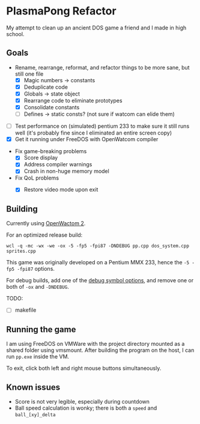 # PlasmaPong Refactor

My attempt to clean up an ancient DOS game a friend and I made in high school.

## Goals

- Rename, rearrange, reformat, and refactor things to be more sane, but still one file
    - [X] Magic numbers -> constants
    - [X] Deduplicate code
    - [X] Globals -> state object
    - [X] Rearrange code to eliminate prototypes
    - [X] Consolidate constants
    - [ ] Defines -> static consts? (not sure if watcom can elide them)
- [ ] Test performance on (simulated) pentium 233 to make sure it still runs well (it's probably fine since I eliminated an entire screen copy)
- [X] Get it running under FreeDOS with OpenWatcom compiler
- Fix game-breaking problems
    - [X] Score display
    - [X] Address compiler warnings
    - [X] Crash in non-huge memory model
- Fix QoL problems
    - [X] Restore video mode upon exit


## Building

Currently using [OpenWactom 2](https://github.com/open-watcom/open-watcom-v2).

For an optimized release build:

```
wcl -q -mc -wx -we -ox -5 -fp5 -fpi87 -DNDEBUG pp.cpp dos_system.cpp sprites.cpp
```

This game was originally developed on a Pentium MMX 233, hence the `-5 -fp5 -fpi87` options.

For debug builds, add one of the [debug symbol options](https://open-watcom.github.io/open-watcom-v2-wikidocs/cguide.html#DebuggingDProfiling), and remove one or both of `-ox` and `-DNDEBUG`.


TODO:

- [ ] makefile

## Running the game


I am using FreeDOS on VMWare with the project directory mounted as a shared folder using vmsmount. After building the program on the host, I can run `pp.exe` inside the VM.

To exit, click both left and right mouse buttons simultaneously.


## Known issues

* Score is not very legible, especially during countdown
* Ball speed calculation is wonky; there is both a `speed` and `ball_[xy]_delta`
